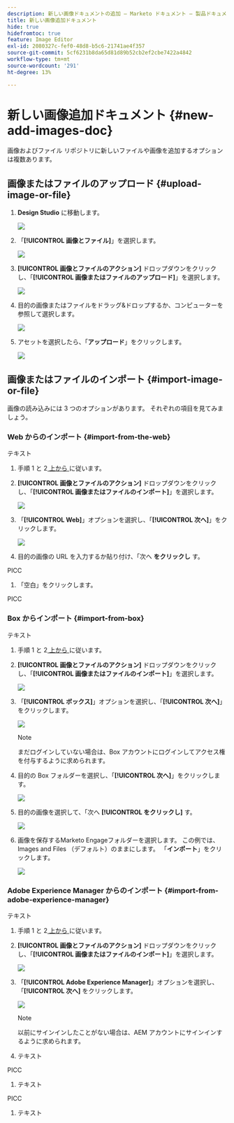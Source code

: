 ```yaml
---
description: 新しい画像ドキュメントの追加 – Marketo ドキュメント – 製品ドキュメント
title: 新しい画像追加ドキュメント
hide: true
hidefromtoc: true
feature: Image Editor
exl-id: 2080327c-fef0-48d8-b5c6-21741ae4f357
source-git-commit: 5cf6231b8da65d81d89b52cb2ef2cbe7422a4842
workflow-type: tm+mt
source-wordcount: '291'
ht-degree: 13%

---
```


# 新しい画像追加ドキュメント {#new-add-images-doc}

画像およびファイル リポジトリに新しいファイルや画像を追加するオプションは複数あります。

## 画像またはファイルのアップロード {#upload-image-or-file}

1. **Design Studio** に移動します。

   ![](assets/add-images-and-files-to-marketo-1.png)

1. 「**[!UICONTROL 画像とファイル]**」を選択します。

   ![](assets/add-images-and-files-to-marketo-2.png)

1. **[!UICONTROL 画像とファイルのアクション]** ドロップダウンをクリックし、「**[!UICONTROL 画像またはファイルのアップロード]**」を選択します。

   ![](assets/add-images-and-files-to-marketo-3.png)

1. 目的の画像またはファイルをドラッグ&amp;ドロップするか、コンピューターを参照して選択します。

   ![](assets/add-images-and-files-to-marketo-4.png)

1. アセットを選択したら、「**アップロード**」をクリックします。

   ![](assets/add-images-and-files-to-marketo-5.png)

## 画像またはファイルのインポート {#import-image-or-file}

画像の読み込みには 3 つのオプションがあります。 それぞれの項目を見てみましょう。

### Web からのインポート {#import-from-the-web}

テキスト

1. 手順 1 と 2[ 上から ](#upload-image-or-file) に従います。

1. **[!UICONTROL 画像とファイルのアクション]** ドロップダウンをクリックし、「**[!UICONTROL 画像またはファイルのインポート]**」を選択します。

   ![](assets/add-images-and-files-to-marketo-6.png)

1. 「**[!UICONTROL Web]**」オプションを選択し、「**[!UICONTROL 次へ]**」をクリックします。

   ![](assets/add-images-and-files-to-marketo-7.png)

1. 目的の画像の URL を入力するか貼り付け、「次へ **をクリックし** す。

PICC

1. 「空白」をクリックします。

PICC

### Box からインポート {#import-from-box}

テキスト

1. 手順 1 と 2[ 上から ](#upload-image-or-file) に従います。

1. **[!UICONTROL 画像とファイルのアクション]** ドロップダウンをクリックし、「**[!UICONTROL 画像またはファイルのインポート]**」を選択します。

   ![](assets/add-images-and-files-to-marketo-10.png)

1. 「**[!UICONTROL ボックス]**」オプションを選択し、「**[!UICONTROL 次へ]**」をクリックします。

   ![](assets/add-images-and-files-to-marketo-11.png)

   >[!NOTE]
   >
   >まだログインしていない場合は、Box アカウントにログインしてアクセス権を付与するように求められます。

1. 目的の Box フォルダーを選択し、「**[!UICONTROL 次へ]**」をクリックします。

   ![](assets/add-images-and-files-to-marketo-12.png)

1. 目的の画像を選択して、「次へ **[!UICONTROL をクリックし]** す。

   ![](assets/add-images-and-files-to-marketo-13.png)

1. 画像を保存するMarketo Engageフォルダーを選択します。 この例では、Images and Files （デフォルト）のままにします。 「**インポート**」をクリックします。

   ![](assets/add-images-and-files-to-marketo-14.png)

### Adobe Experience Manager からのインポート {#import-from-adobe-experience-manager}

テキスト

1. 手順 1 と 2[ 上から ](#upload-image-or-file) に従います。

1. **[!UICONTROL 画像とファイルのアクション]** ドロップダウンをクリックし、「**[!UICONTROL 画像またはファイルのインポート]**」を選択します。

   ![](assets/add-images-and-files-to-marketo-15.png)

1. 「**[!UICONTROL Adobe Experience Manager]**」オプションを選択し、「**[!UICONTROL 次へ]** をクリックします。

   ![](assets/add-images-and-files-to-marketo-16.png)

   >[!NOTE]
   >
   >以前にサインインしたことがない場合は、AEM アカウントにサインインするように求められます。

1. テキスト

PICC

1. テキスト

PICC

1. テキスト
